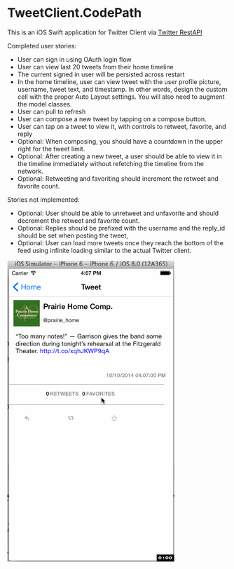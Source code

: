 TweetClient.CodePath
=============
This is an iOS Swift application for Twitter Client via [Twitter RestAPI](https://dev.twitter.com/rest/public)

Completed user stories:

 * User can sign in using OAuth login flow
 * User can view last 20 tweets from their home timeline
 * The current signed in user will be persisted across restart
 * In the home timeline, user can view tweet with the user profile picture, username, tweet text, and timestamp. In other words, design the custom cell with the proper Auto Layout settings. You will also need to augment the model classes.
 * User can pull to refresh
 * User can compose a new tweet by tapping on a compose button.
 * User can tap on a tweet to view it, with controls to retweet, favorite, and reply
 * Optional: When composing, you should have a countdown in the upper right for the tweet limit.
 * Optional: After creating a new tweet, a user should be able to view it in the timeline immediately without refetching the timeline from the network.
 * Optional: Retweeting and favoriting should increment the retweet and favorite count.
    
Stories not implemented:

* Optional: User should be able to unretweet and unfavorite and should decrement the retweet and favorite count.
* Optional: Replies should be prefixed with the username and the reply_id should be set when posting the tweet,
* Optional: User can load more tweets once they reach the bottom of the feed using infinite loading similar to the actual Twitter client.

![Video Walkthrough](TweetClient.gif)

 

    
